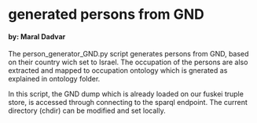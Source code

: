 # generated persons from GND 

#### by: Maral Dadvar 

The person_generator_GND.py script generates persons from GND, based on their country wich set to Israel. The occupation of the persons are also extracted and mapped to occupation ontology which is gnerated
as explained in ontology folder.

In this script, the GND dump which is already loaded on our fuskei truple store, is accessed through connecting to the sparql endpoint. 
The current directory (chdir) can be modified and set locally.  
